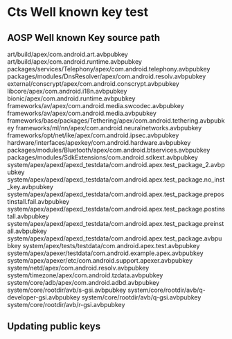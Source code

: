 # Cts Well known key test

## AOSP Well known Key source path

art/build/apex/com.android.art.avbpubkey
art/build/apex/com.android.runtime.avbpubkey
packages/services/Telephony/apex/com.android.telephony.avbpubkey
packages/modules/DnsResolver/apex/com.android.resolv.avbpubkey
external/conscrypt/apex/com.android.conscrypt.avbpubkey
libcore/apex/com.android.i18n.avbpubkey
bionic/apex/com.android.runtime.avbpubkey
frameworks/av/apex/com.android.media.swcodec.avbpubkey
frameworks/av/apex/com.android.media.avbpubkey
frameworks/base/packages/Tethering/apex/com.android.tethering.avbpubkey
frameworks/ml/nn/apex/com.android.neuralnetworks.avbpubkey
frameworks/opt/net/ike/apex/com.android.ipsec.avbpubkey
hardware/interfaces/apexkey/com.android.hardware.avbpubkey
packages/modules/Bluetooth/apex/com.android.btservices.avbpubkey
packages/modules/SdkExtensions/com.android.sdkext.avbpubkey
system/apex/apexd/apexd_testdata/com.android.apex.test_package_2.avbpubkey
system/apex/apexd/apexd_testdata/com.android.apex.test_package.no_inst_key.avbpubkey
system/apex/apexd/apexd_testdata/com.android.apex.test_package.prepostinstall.fail.avbpubkey
system/apex/apexd/apexd_testdata/com.android.apex.test_package.postinstall.avbpubkey
system/apex/apexd/apexd_testdata/com.android.apex.test_package.preinstall.avbpubkey
system/apex/apexd/apexd_testdata/com.android.apex.test_package.avbpubkey
system/apex/tests/testdata/com.android.apex.test.avbpubkey
system/apex/apexer/testdata/com.android.example.apex.avbpubkey
system/apex/apexer/etc/com.android.support.apexer.avbpubkey
system/netd/apex/com.android.resolv.avbpubkey
system/timezone/apex/com.android.tzdata.avbpubkey
system/core/adb/apex/com.android.adbd.avbpubkey
system/core/rootdir/avb/s-gsi.avbpubkey
system/core/rootdir/avb/q-developer-gsi.avbpubkey
system/core/rootdir/avb/q-gsi.avbpubkey
system/core/rootdir/avb/r-gsi.avbpubkey

## Updating public keys
